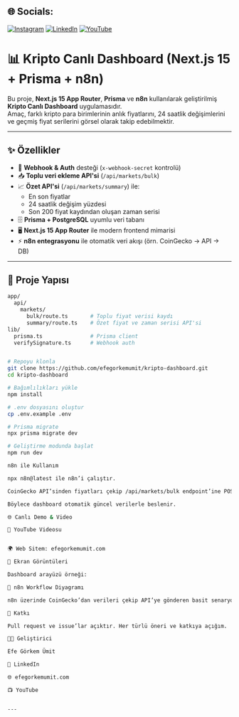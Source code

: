 
## 🌐 Socials:
[![Instagram](https://img.shields.io/badge/Instagram-%23E4405F.svg?logo=Instagram&logoColor=white)](https://instagram.com/efegorkemumit) [![LinkedIn](https://img.shields.io/badge/LinkedIn-%230077B5.svg?logo=linkedin&logoColor=white)](https://www.linkedin.com/in/efe-g%C3%B6rkem-%C3%BCmit-a084009b/) [![YouTube](https://img.shields.io/badge/YouTube-%23FF0000.svg?logo=YouTube&logoColor=white)](https://youtube.com/@@EfeGorkemUmit) 



# 📊 Kripto Canlı Dashboard (Next.js 15 + Prisma + n8n)

Bu proje, **Next.js 15 App Router**, **Prisma** ve **n8n** kullanılarak geliştirilmiş **Kripto Canlı Dashboard** uygulamasıdır.  
Amaç, farklı kripto para birimlerinin anlık fiyatlarını, 24 saatlik değişimlerini ve geçmiş fiyat serilerini görsel olarak takip edebilmektir.  

---

## ✨ Özellikler

- 🔐 **Webhook & Auth** desteği (`x-webhook-secret` kontrolü)  
- 📥 **Toplu veri ekleme API'si** (`/api/markets/bulk`)  
- 📈 **Özet API'si** (`/api/markets/summary`) ile:
  - En son fiyatlar
  - 24 saatlik değişim yüzdesi
  - Son 200 fiyat kaydından oluşan zaman serisi  
- 🗄️ **Prisma + PostgreSQL** uyumlu veri tabanı  
- 🖥️ **Next.js 15 App Router** ile modern frontend mimarisi  
- ⚡ **n8n entegrasyonu** ile otomatik veri akışı (örn. CoinGecko → API → DB)  

---

## 📂 Proje Yapısı

```bash
app/
  api/
    markets/
      bulk/route.ts       # Toplu fiyat verisi kaydı
      summary/route.ts    # Özet fiyat ve zaman serisi API'si
lib/
  prisma.ts               # Prisma client
  verifySignature.ts      # Webhook auth


# Repoyu klonla
git clone https://github.com/efegorkemumit/kripto-dashboard.git
cd kripto-dashboard

# Bağımlılıkları yükle
npm install

# .env dosyasını oluştur
cp .env.example .env

# Prisma migrate
npx prisma migrate dev

# Geliştirme modunda başlat
npm run dev

n8n ile Kullanım

npx n8n@latest ile n8n’i çalıştır.

CoinGecko API’sinden fiyatları çekip /api/markets/bulk endpoint’ine POST atan bir workflow oluştur.

Böylece dashboard otomatik güncel verilerle beslenir.

🌐 Canlı Demo & Video

🎥 YouTube Videosu


🌍 Web Sitem: efegorkemumit.com

📸 Ekran Görüntüleri

Dashboard arayüzü örneği:

🔄 n8n Workflow Diyagramı

n8n üzerinde CoinGecko’dan verileri çekip API’ye gönderen basit senaryo:

🤝 Katkı

Pull request ve issue’lar açıktır. Her türlü öneri ve katkıya açığım.

👨‍💻 Geliştirici

Efe Görkem Ümit

🔗 LinkedIn

🌐 efegorkemumit.com

📺 YouTube


---


